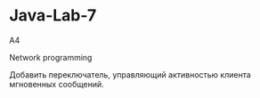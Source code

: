 # Java-Lab-7
A4

Network programming

Добавить переключатель, управляющий активностью клиента мгновенных 
сообщений.
